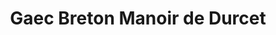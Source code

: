 ---
title: "Gaec Breton Manoir de Durcet"
url: /magny-le-desert/gaec-breton-manoir-de-durcet/
shop: ferme
---